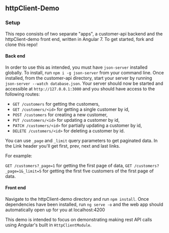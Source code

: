 ## httpClient-Demo
### Setup
This repo consists of two separate "apps", a customer-api backend and the httpClient-demo front end, written in Angular 7. To get started, fork and clone this repo!

#### Back end
In order to use this as intended, you must have `json-server` installed globally. To install, run
`npm i -g json-server` from your command line.
Once installed, from the customer-api directory, start your server by running `json-server --watch database.json`.
Your server should now be started and accessible at `http://127.0.0.1:3000` and you should have access to the following routes:

- `GET /customers` for getting the customers,
- `GET /customers/<id>` for getting a single customer by id,
- `POST /customers` for creating a new customer,
- `PUT /customers/<id>` for updating a customer by id,
- `PATCH /customers/<id>` for partially updating a customer by id,
- `DELETE /customers/<id>` for deleting a customer by id.

You can use `_page` and `_limit` query parameters to get paginated data. In the Link header you'll get first, prev, next and last links.

For example:

`GET /customers?_page=1` for getting the first page of data, `GET /customers?_page=1&_limit=5` for getting the first five customers of the first page of data.

#### Front end
Navigate to the httpClient-demo directory and run `npm install`. Once dependencies have been installed, run `ng serve -o` and the web app should automatically open up for you at localhost:4200

This demo is intended to focus on demonstrating making rest API calls using Angular's built in `HttpClientModule`.
